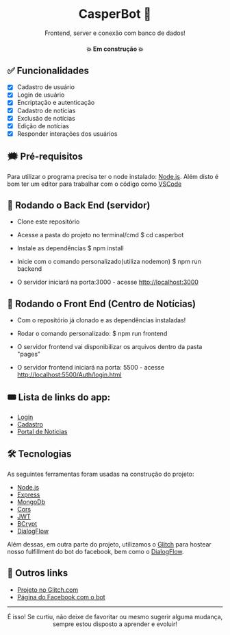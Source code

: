 <h1 align="center">CasperBot 🦾</h1>
<p align="center">Frontend, server e conexão com banco de dados!</p>

<h4 align="center"> 
 💥 Em construção 💥
</h4>

## ✅ Funcionalidades

- [x] Cadastro de usuário
- [x] Login de usuário
- [x] Encriptação e autenticação
- [x] Cadastro de notícias
- [x] Exclusão de notícias
- [x] Edição de notícias
- [x] Responder interações dos usuários

## 🗯 Pré-requisitos

Para utilizar o programa precisa ter o node instalado:
[Node.js](https://nodejs.org/en/). 
Além disto é bom ter um editor para trabalhar com o código como [VSCode](https://code.visualstudio.com/)

## 🎲 Rodando o Back End (servidor)

- Clone este repositório

- Acesse a pasta do projeto no terminal/cmd
$ cd casperbot

- Instale as dependências
$ npm install

- Inicie com o comando personalizado(utiliza nodemon)
$ npm run backend

- O servidor iniciará na porta:3000 - acesse <http://localhost:3000>

## 🔅 Rodando o Front End (Centro de Notícias)

- Com o repositório já clonado e as dependências instaladas!

- Rodar o comando personalizado:
$ npm run frontend

- O servidor frontend vai disponibilizar os arquivos dentro da pasta "pages"

- O servidor frontend iniciará na porta: 5500 - acesse <http://localhost:5500/Auth/login.html>

## 🎟 Lista de links do app: 

- [Login](http://localhost:5500/Auth/login.html)
- [Cadastro](http://localhost:5500/Auth/register.html)
- [Portal de Noticias](http://localhost:5500/News/news.html)

## 🛠 Tecnologias

As seguintes ferramentas foram usadas na construção do projeto:

- [Node.js](https://nodejs.org/en/)
- [Express](https://expressjs.com/pt-br/)
- [MongoDb](https://www.mongodb.com/cloud/atlas)
- [Cors](https://www.npmjs.com/package/cors)
- [JWT](https://jwt.io)
- [BCrypt](https://www.npmjs.com/package/bcryptjs)
- [DialogFlow](https://dialogflow.cloud.google.com)

Além dessas, em outra parte do projeto, utilizamos o [Glitch](glitch.com) para hostear nosso fulfillment do bot do facebook, bem como o [DialogFlow](https://dialogflow.cloud.google.com). 

## 🧵 Outros links

- [Projeto no Glitch.com](https://ripe-merciful-secretary.glitch.me)
- [Página do Facebook com o bot](https://www.facebook.com/Tempo-Bot-109100991615157/)

---
<p align="center">É isso! Se curtiu, não deixe de favoritar ou mesmo sugerir alguma mudança, sempre estou disposto a aprender e evoluir!</p>
